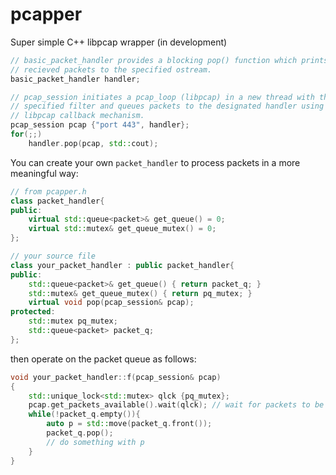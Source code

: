 # pcapper
Super simple C++ libpcap wrapper (in development)

```C++
// basic_packet_handler provides a blocking pop() function which prints all
// recieved packets to the specified ostream.
basic_packet_handler handler;

// pcap_session initiates a pcap_loop (libpcap) in a new thread with the
// specified filter and queues packets to the designated handler using the
// libpcap callback mechanism.
pcap_session pcap {"port 443", handler};
for(;;)
    handler.pop(pcap, std::cout);
```
You can create your own `packet_handler` to process packets in a more meaningful way:

```C++
// from pcapper.h
class packet_handler{
public:
    virtual std::queue<packet>& get_queue() = 0;
    virtual std::mutex& get_queue_mutex() = 0;
};

// your source file
class your_packet_handler : public packet_handler{
public:
    std::queue<packet>& get_queue() { return packet_q; }
    std::mutex& get_queue_mutex() { return pq_mutex; }
    virtual void pop(pcap_session& pcap);
protected:
    std::mutex pq_mutex;
    std::queue<packet> packet_q; 
};
```
then operate on the packet queue as follows:
```C++
void your_packet_handler::f(pcap_session& pcap)
{
    std::unique_lock<std::mutex> qlck {pq_mutex};
    pcap.get_packets_available().wait(qlck); // wait for packets to be queued
    while(!packet_q.empty()){
        auto p = std::move(packet_q.front());
        packet_q.pop();
        // do something with p
    }
}
```
